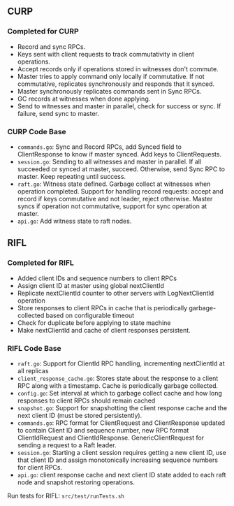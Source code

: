 ## CURP

### Completed for CURP
* Record and sync RPCs.
* Keys sent with client requests to track commutativity in client operations.
* Accept records only if operations stored in witnesses don't commute.
* Master tries to apply command only locally if commutative. If not commutative, replicates synchronously and responds that it synced. 
* Master synchronously replicates commands sent in Sync RPCs.
* GC records at witnesses when done applying.
* Send to witnesses and master in parallel, check for success or sync. If failure, send sync to master.

### CURP Code Base
* `commands.go`: Sync and Record RPCs, add Synced field to ClientResponse to know if master synced. Add keys to ClientRequests.
* `session.go`: Sending to all witnesses and master in parallel. If all succeeded or synced at master, succeed. Otherwise, send Sync RPC to master. Keep repeating until success.  
* `raft.go`: Witness state defined. Garbage collect at witnesses when operation completed. Support for handling record requests: accept and record if keys commutative and not leader, reject otherwise. Master syncs if operation not commutative, support for sync operation at master.
* `api.go`: Add witness state to raft nodes.

## RIFL

### Completed for RIFL
* Added client IDs and sequence numbers to client RPCs
* Assign client ID at master using global nextClientId
* Replicate nextClientId counter to other servers with LogNextClientId operation
* Store responses to client RPCs in cache that is periodically garbage-collected based on configurable timeout
* Check for duplicate before applying to state machine
* Make nextClientId and cache of client responses persistent.

### RIFL Code Base
* `raft.go`: Support for ClientId RPC handling, incrementing nextClientId at all replicas
* `client_response_cache.go`: Stores state about the response to a client RPC along with a timestamp. Cache is periodically garbage collected.
* `config.go`: Set interval at which to garbage collect cache and how long responses to client RPCs should remain cached
* `snapshot.go`: Support for snapshotting the client response cache and the next client ID (must be stored persistently).
* `commands.go`: RPC format for ClientRequest and ClientResponse updated to contain Client ID and sequence number, new RPC format ClientIdRequest and ClientIdResponse. GenericClientRequest for sending a request to a Raft leader.
* `session.go`: Starting a client session requires getting a new client ID, use that client ID and assign monotonically increasing sequence numbers for client RPCs.
* `api.go`: client response cache and next client ID state added to each raft node and snapshot restoring operations.

Run tests for RIFL: `src/test/runTests.sh`
